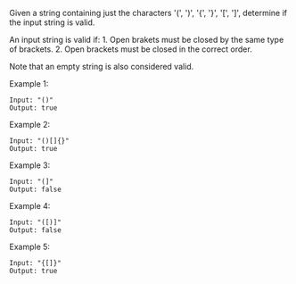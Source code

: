 Given a string containing just the characters '(', ')', '{', '}', '[', ']', determine if the input string is valid. 

An input string is valid if: 
	1. Open brakets must be closed by the same type of brackets. 
	2. Open brackets must be closed in the correct order. 

Note that an empty string is also considered valid. 

Example 1: 

```
Input: "()"
Output: true
```

Example 2: 

```
Input: "()[]{}"
Output: true
```

Example 3: 

```
Input: "(]"
Output: false
```

Example 4: 

```
Input: "([)]"
Output: false
```

Example 5: 

```
Input: "{[]}"
Output: true
```